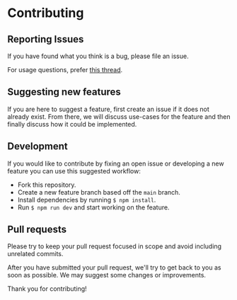 # Contributing

## Reporting Issues

If you have found what you think is a bug, please file an issue.

For usage questions, prefer [this thread](https://github.com/pmndrs/jotai/discussions/1638).

## Suggesting new features

If you are here to suggest a feature, first create an issue if it does not already exist. From there, we will discuss use-cases for the feature and then finally discuss how it could be implemented.

## Development

If you would like to contribute by fixing an open issue or developing a new feature you can use this suggested workflow:

- Fork this repository.
- Create a new feature branch based off the `main` branch.
- Install dependencies by running `$ npm install`.
- Run `$ npm run dev` and start working on the feature.

## Pull requests

Please try to keep your pull request focused in scope and avoid including unrelated commits.

After you have submitted your pull request, we'll try to get back to you as soon as possible. We may suggest some changes or improvements.

Thank you for contributing!
